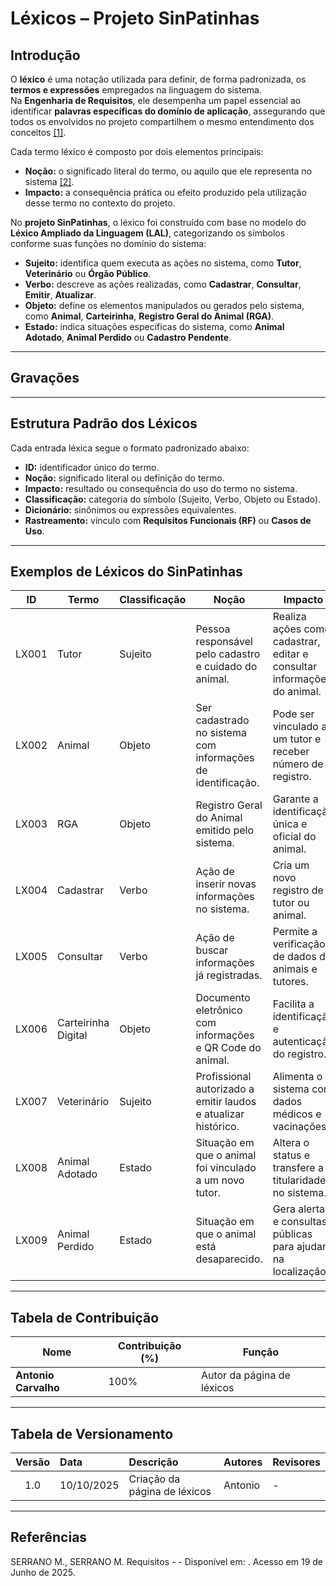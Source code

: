 # Léxicos – Projeto SinPatinhas

## Introdução

O **léxico** é uma notação utilizada para definir, de forma padronizada, os **termos e expressões** empregados na linguagem do sistema.  
Na **Engenharia de Requisitos**, ele desempenha um papel essencial ao identificar **palavras específicas do domínio de aplicação**, assegurando que todos os envolvidos no projeto compartilhem o mesmo entendimento dos conceitos <a id="anchor_1" href="#REF1">[1]</a>.

Cada termo léxico é composto por dois elementos principais:

- **Noção:** o significado literal do termo, ou aquilo que ele representa no sistema <a id="anchor_2" href="#REF2">[2]</a>.  
- **Impacto:** a consequência prática ou efeito produzido pela utilização desse termo no contexto do projeto.

No **projeto SinPatinhas**, o léxico foi construído com base no modelo do **Léxico Ampliado da Linguagem (LAL)**, categorizando os símbolos conforme suas funções no domínio do sistema:

- **Sujeito:** identifica quem executa as ações no sistema, como **Tutor**, **Veterinário** ou **Órgão Público**.  
- **Verbo:** descreve as ações realizadas, como **Cadastrar**, **Consultar**, **Emitir**, **Atualizar**.  
- **Objeto:** define os elementos manipulados ou gerados pelo sistema, como **Animal**, **Carteirinha**, **Registro Geral do Animal (RGA)**.  
- **Estado:** indica situações específicas do sistema, como **Animal Adotado**, **Animal Perdido** ou **Cadastro Pendente**.

---

## Gravações 



---

## Estrutura Padrão dos Léxicos

Cada entrada léxica segue o formato padronizado abaixo:

- **ID:** identificador único do termo.  
- **Noção:** significado literal ou definição do termo.  
- **Impacto:** resultado ou consequência do uso do termo no sistema.  
- **Classificação:** categoria do símbolo (Sujeito, Verbo, Objeto ou Estado).  
- **Dicionário:** sinônimos ou expressões equivalentes.  
- **Rastreamento:** vínculo com **Requisitos Funcionais (RF)** ou **Casos de Uso**.

---

## Exemplos de Léxicos do SinPatinhas

| **ID** | **Termo** | **Classificação** | **Noção** | **Impacto** | **Dicionário** | **Rastreamento** |
|:------:|------------|------------------|------------|--------------|----------------|------------------|
| LX001 | Tutor | Sujeito | Pessoa responsável pelo cadastro e cuidado do animal. | Realiza ações como cadastrar, editar e consultar informações do animal. | Dono, Responsável | RF001, RF002 |
| LX002 | Animal | Objeto | Ser cadastrado no sistema com informações de identificação. | Pode ser vinculado a um tutor e receber número de registro. | Pet, Animal de estimação | RF002, RF003 |
| LX003 | RGA | Objeto | Registro Geral do Animal emitido pelo sistema. | Garante a identificação única e oficial do animal. | Registro, Identificação | RF003, RF005 |
| LX004 | Cadastrar | Verbo | Ação de inserir novas informações no sistema. | Cria um novo registro de tutor ou animal. | Registrar, Inserir | RF001, RF002 |
| LX005 | Consultar | Verbo | Ação de buscar informações já registradas. | Permite a verificação de dados de animais e tutores. | Pesquisar, Visualizar | RF006 |
| LX006 | Carteirinha Digital | Objeto | Documento eletrônico com informações e QR Code do animal. | Facilita a identificação e autenticação do registro. | Identificação Digital | RF014 |
| LX007 | Veterinário | Sujeito | Profissional autorizado a emitir laudos e atualizar histórico. | Alimenta o sistema com dados médicos e vacinações. | Médico Veterinário | RF008, RF016 |
| LX008 | Animal Adotado | Estado | Situação em que o animal foi vinculado a um novo tutor. | Altera o status e transfere a titularidade no sistema. | Pet Adotado | RF009 |
| LX009 | Animal Perdido | Estado | Situação em que o animal está desaparecido. | Gera alertas e consultas públicas para ajudar na localização. | Desaparecido | RF007, RF018 |

---

## Tabela de Contribuição

| **Nome**              | **Contribuição (%)** | **Função**                  |
|------------------------|----------------------|-----------------------------|
| **Antonio Carvalho**   | 100%                 | Autor da página de léxicos  |

---

## Tabela de Versionamento

| Versão | Data       | Descrição                                 | Autores | Revisores |
|:------:|:-----------|:------------------------------------------|:--------|:-----------|
| 1.0    | 10/10/2025 | Criação da página de léxicos  | Antonio | -          |

---

## Referências

SERRANO M., SERRANO M. Requisitos -  - Disponível em: . Acesso em 19 de Junho de 2025.
